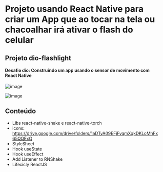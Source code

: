# Projeto usando React Native para criar um App que ao tocar na tela ou chacoalhar irá ativar o flash do celular
## Projeto dio-flashlight

#### Desafio dio: Construindo um app usando o sensor de movimento com React Native


![image](https://user-images.githubusercontent.com/52607671/175119045-21765237-1401-4688-9eef-16ffc418e021.png)

![image](https://user-images.githubusercontent.com/52607671/175119085-a7e2a4b2-b0fb-4f47-963c-3118fa96f67d.png)


## Conteúdo 

- Libs react-native-shake e react-native-torch
- icons: https://drive.google.com/drive/folders/1aDTyA09EFjFvqmXqkDKLoMhFx65QQExQ
- StyleSheet
- Hook useState
- Hook useEffect
- Add Listener to RNShake
- Lifecicly ReactJS
